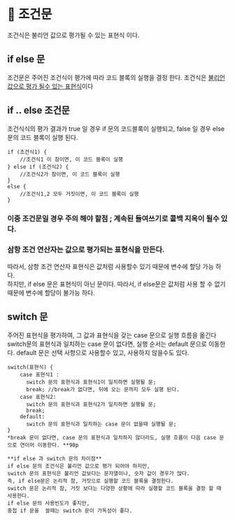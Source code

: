 
# :rocket: 조건문  
조건식은 불리언 값으로 평가될 수 있는 표현식 이다.  
## if else 문
조건문은 주어진 조건식이 평가에 따라 코드 블록의 실행을 결정 한다.
조건식은 <U>불리언 값으로 평가 될수 있는 표현식</U>이다

## if .. else 조건문
조건식식의 평가 결과가 true 일 경우 if 문의 코드블록이 실행되고,
false 일 경우 else문의 코드 블록이 실행 된다.

```
if (조건식1) {
    //조건식1 이 참이면, 이 코드 블록이 실행
} else if (조건식2) {
    //조건식2가 참이면, 이 코드 블록이 실행
}
else {
    //조건식1,2 모두 거짓이면, 이 코드 블록이 실행
}
```
### 이중 조건문일 경우 주의 해야 할점 ; 계속된 들여쓰기로 콜백 지옥이 될수 있다.
### 삼항 조건 연산자는 값으로 평가되는 표현식을 만든다.  
따라서, 삼항 조건 연산자 표현식은 값처럼 사용할수 있기 때문에 변수에 할당 가능 하다.  
하지만, if else 문은 표현식이 아닌 문이다. 따라서, if else문은 값처럼 사용 할 수 없기 때문에 변수에 할당이 불가능 하다.

## switch 문  
주어진 표현식을 평가하여, 그 값과 표현식을 갖는 case 문으로 실행 흐름을 옮긴다  
switch문의 표현식과 일치하는 case 문이 없다면, 실행 순서는 default 문으로 이동한다.
default 문은 선택 사항으로 사용할수 있고, 사용하지 않을수도 있다.  
```
switch(표현식) {  
    case 표현식1 :  
      switch 문의 표현식과 표현식1이 일치하면 실행될 문;  
      break; //break가 없다면, 뒤에 오는 문까지 모두 실행 된다.  
    case 표현식2:  
      switch 문의 표현식과 표현식2가 일치하면 실행될 문;    
      break;    
    default:  
      switch 문의 표현식과 일치하는 case 문이 없을때 실행될 문;     
}
*break 문이 없다면, case 문의 표현식과 일치하지 않더라도, 실행 흐름이 다음 case 문으로 연이어 이동한다. **98p

**if else 과 switch 문의 차이점**  
if else 문의 조건식은 불리언 값으로 평가 되어야 하지만, 
switch 문의 표현식은 불리언 값보다는 문자열이나, 숫자 값이 경우가 많다.  
즉, if else문은 논리적 참, 거짓으로 실행할 코드 블록을 결정한다.
switch 문은 논리적 참, 거짓 보다는 다양한 상황에 따라 실행할 코드 블록을 결정 할 때 사용한다.
if else 문의 사용빈도가 좋지만, 
중첩 if 문을  쓸때는 switch 문이 가독성이 좋다.